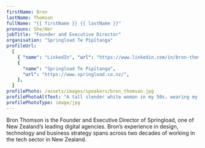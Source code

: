 ```yaml
---
firstName: Bron
lastName: Thomson
fullName: "{{ firstName }} {{ lastName }}"
pronouns: She/Her
jobTitle: "Founder and Executive Director"
organisation: "Springload Te Pipītanga"
profileUrl:
  [
    { "name": "LinkedIn", "url": "https://www.linkedin.com/in/bron-thomson/" },
    {
      "name": "Springload Te Pipītanga",
      "url": "https://www.springload.co.nz/",
    },
  ]
profilePhoto: /assets/images/speakers/bron_thomson.jpg
profilePhotoAltText: "A tall slender white woman in my 50s, wearing my work jacket and black top smiling at the camera."
profilePhotoType: image/jpg
---
```


Bron Thomson is the Founder and Executive Director of Springload, one of New Zealand’s leading digital agencies. Bron’s experience in design, technology and business strategy spans across two decades of working in the tech sector in New Zealand.
